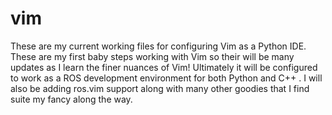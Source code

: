 # vim
These are my current working files for configuring Vim as a Python IDE. These are my first baby steps working with Vim
so their will be many updates as I learn the finer nuances of Vim!
Ultimately it will be configured to work as a ROS development environment for both Python and C++ . I will also be adding 
ros.vim support along with many other goodies that I find suite my fancy along the way.
